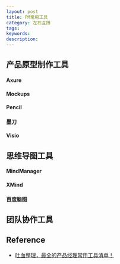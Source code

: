 ```yaml
---
layout: post
title: PM常用工具
category: 左右互搏
tags: 
keywords: 
description: 
---
```


## 产品原型制作工具

#### Axure

#### Mockups

#### Pencil

#### 墨刀

#### Visio


## 思维导图工具

#### MindManager

#### XMind

#### 百度脑图

## 团队协作工具


## Reference

* [吐血整理，最全的产品经理常用工具清单！](https://www.woshipm.com/pmd/585234.html)